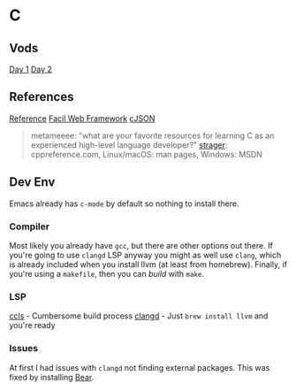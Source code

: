 # C

## Vods
[Day 1](https://www.youtube.com/watch?v=b8ShKLZKlzU)
[Day 2](https://www.youtube.com/watch?v=ou5W2JMsorY)

## References

[Reference](https://en.cppreference.com/w/c)
[Facil Web Framework](https://facil.io/)
[cJSON](https://github.com/DaveGamble/cJSON)

> metameeee: "what are your favorite resources for learning C as an experienced high-level language developer?"
> [strager](https://twitch.tv/strager): cppreference.com, Linux/macOS: man pages, Windows: MSDN

## Dev Env

Emacs already has `c-mode` by default so nothing to install there.

### Compiler
Most likely you already have `gcc`, but there are other options out there. If you're going to use `clangd` LSP anyway you might as well use `clang`, which is already included when you install llvm (at least from homebrew). Finally, if you're using a `makefile`, then you can _build_ with `make`.

### LSP
[ccls](https://github.com/MaskRay/ccls) - Cumbersome build process
[clangd](https://clangd.llvm.org/) - Just `brew install llvm` and you're ready

### Issues
At first I had issues with `clangd` not finding external packages. This was fixed by installing [Bear](https://github.com/rizsotto/Bear).
